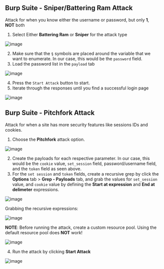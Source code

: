 ## Burp Suite - Sniper/Battering Ram Attack
Attack for when you know either the username or password, but only **1**, **NOT** both

1. Select Either **Battering Ram** or **Sniper** for the attack type


![image](https://user-images.githubusercontent.com/68156940/210181791-90342301-6b69-428e-9ddc-fb3bf993f2e8.png)

2. Make sure that the `§` symbols are placed around the variable that we want to enumerate. In our case, this would be the `password` field. 
3. Load the password list in the `payload` tab

![image](https://user-images.githubusercontent.com/68156940/210181859-5141192a-6f4b-4532-95ea-821b7b50ff69.png)

4. Press the `Start Attack` button to start. 
5. Iterate through the responses until you find a successful login page

![image](https://user-images.githubusercontent.com/68156940/210181899-53873b8b-b557-4e4c-97c4-b7422ec1762b.png)


## Burp Suite - Pitchfork Attack
Attack for when a site has more security features like sessions IDs and cookies. 

1. Choose the **Pitchfork** attack option. 

![image](https://user-images.githubusercontent.com/68156940/210188058-089a6458-16e2-480b-816f-0983b46460ae.png)

2. Create the payloads for each respective parameter. In our case, this would be the `cookie` value, `set_session` field, password/username field, and the `token` field as seen above. 
3. For the `set session` and `token` fields, create a recursive grep by click the **Options** tab > **Grep - Payloads** tab, and grab the values for `set_session` value, and `cookie` value by defining the **Start at expression** and **End at delimeter** expressions. 

![image](https://user-images.githubusercontent.com/68156940/210188159-69968569-9094-4266-804c-708730c33e28.png)

Grabbing the recursive expressions: 

![image](https://user-images.githubusercontent.com/68156940/210188182-62384ae6-f6aa-43c6-9bb7-d713efddca51.png)

**NOTE**: Before running the attack, create a custom resource pool. Using the default resource pool does **NOT** work! 

![image](https://user-images.githubusercontent.com/68156940/210188261-7967b39b-2ba5-416a-933e-df39fdc97f47.png)



4. Run the attack by clicking **Start Attack**

![image](https://user-images.githubusercontent.com/68156940/210188234-c01e91dc-a509-4f0a-8c13-44213572dcfe.png)


